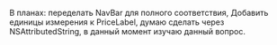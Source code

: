В планах:
переделать NavBar для полного соответствия, 
Добавить единицы измерения к PriceLabel, думаю сделать через NSAttributedString, в данный момент изучаю данный вопрос.
